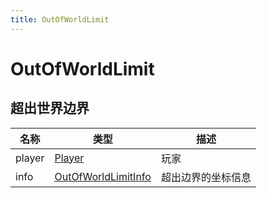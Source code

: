 ```yaml
---
title: OutOfWorldLimit
---
```


# OutOfWorldLimit
## 超出世界边界
| 名称 | 类型 | 描述 |
| ---- | ---- | ---- |
| player | [Player](../types/Player.md) | 玩家 |
| info | [OutOfWorldLimitInfo](../types/OutOfWorldLimitInfo.md) | 超出边界的坐标信息 |
